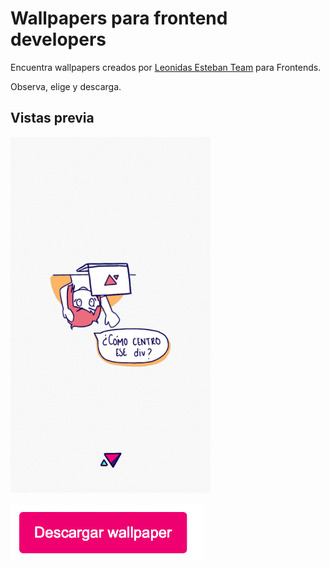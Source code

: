 # Wallpapers para frontend developers

Encuentra wallpapers creados por [Leonidas Esteban Team](https://leonidasesteban.com) para Frontends.

Observa, elige y descarga. 

## Vistas previa

<img width="320px" src="https://github.com/no-te-rindas/wallpapers/blob/main/spoilers-del-desarrollo.png" />




![Descargar](https://github.com/no-te-rindas/imagenes/blob/main/proyectos/btn-download.png?raw=true)


